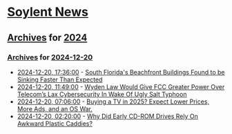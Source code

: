 # [Soylent News](../../../README.md)

## [Archives](../../index.md) for [2024](../index.md)

### [Archives](../../index.md) for [2024-12-20](index.md)

* [2024-12-20, 17:36:00](https://soylentnews.org/article.pl?sid=24/12/19/197229&from=rss) - [South Florida's Beachfront Buildings Found to be Sinking Faster Than Expected](https://soylentnews.org/article.pl?sid=24/12/19/197229&from=rss)
* [2024-12-20, 11:49:00](https://soylentnews.org/politics/article.pl?sid=24/12/19/1711252&from=rss) - [Wyden Law Would Give FCC Greater Power Over Telecom’s Lax Cybersecurity In Wake Of Ugly Salt Typhoon](https://soylentnews.org/politics/article.pl?sid=24/12/19/1711252&from=rss)
* [2024-12-20, 07:06:00](https://soylentnews.org/article.pl?sid=24/12/19/175250&from=rss) - [Buying a TV in 2025? Expect Lower Prices, More Ads, and an OS War.](https://soylentnews.org/article.pl?sid=24/12/19/175250&from=rss)
* [2024-12-20, 02:20:00](https://soylentnews.org/article.pl?sid=24/12/19/1641239&from=rss) - [Why Did Early CD-ROM Drives Rely On Awkward Plastic Caddies?](https://soylentnews.org/article.pl?sid=24/12/19/1641239&from=rss)
